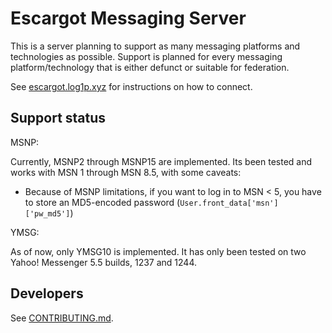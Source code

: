 # Escargot Messaging Server

This is a server planning to support as many messaging platforms and technologies as possible. Support is planned for every messaging platform/technology that is either defunct or suitable for federation.

See [escargot.log1p.xyz](https://escargot.log1p.xyz) for instructions on how to connect.


## Support status

MSNP:

Currently, MSNP2 through MSNP15 are implemented. Its been tested and works with MSN 1 through MSN 8.5, with some caveats:

- Because of MSNP limitations, if you want to log in to MSN < 5, you have to store an MD5-encoded password (`User.front_data['msn']['pw_md5']`)

YMSG:

As of now, only YMSG10 is implemented. It has only been tested on two Yahoo! Messenger 5.5 builds, 1237 and 1244.

## Developers

See [CONTRIBUTING.md](/CONTRIBUTING.md).
